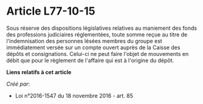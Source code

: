 # Article L77-10-15

Sous réserve des dispositions législatives relatives au maniement des fonds des professions judiciaires réglementées, toute
somme reçue au titre de l'indemnisation des personnes lésées membres du groupe est immédiatement versée sur un compte ouvert
auprès de la Caisse des dépôts et consignations. Celui-ci ne peut faire l'objet de mouvements en débit que pour le règlement
de l'affaire qui est à l'origine du dépôt.

**Liens relatifs à cet article**

_Créé par_:

  - Loi n°2016-1547 du 18 novembre 2016 - art. 85

